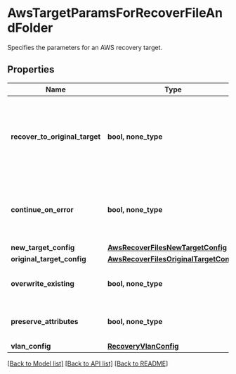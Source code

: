 # AwsTargetParamsForRecoverFileAndFolder

Specifies the parameters for an AWS recovery target.

## Properties
Name | Type | Description | Notes
------------ | ------------- | ------------- | -------------
**recover_to_original_target** | **bool, none_type** | Specifies whether to recover to the original target. If true, originalTargetConfig must be specified. If false, newTargetConfig must be specified. | 
**continue_on_error** | **bool, none_type** | Specifies whether to continue recovering other files if one of files or folders failed to recover. Default value is false. | [optional] 
**new_target_config** | [**AwsRecoverFilesNewTargetConfig**](AwsRecoverFilesNewTargetConfig.md) |  | [optional] 
**original_target_config** | [**AwsRecoverFilesOriginalTargetConfig**](AwsRecoverFilesOriginalTargetConfig.md) |  | [optional] 
**overwrite_existing** | **bool, none_type** | Specifies whether to override the existing files. Default is true. | [optional] 
**preserve_attributes** | **bool, none_type** | Specifies whether to preserve original attributes. Default is true. | [optional] 
**vlan_config** | [**RecoveryVlanConfig**](RecoveryVlanConfig.md) |  | [optional] 

[[Back to Model list]](../README.md#documentation-for-models) [[Back to API list]](../README.md#documentation-for-api-endpoints) [[Back to README]](../README.md)


